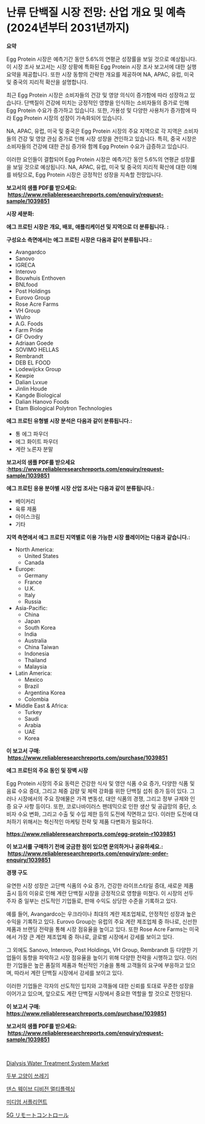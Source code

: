 <p><h1>난류 단백질 시장 전망: 산업 개요 및 예측 (2024년부터 2031년까지)</h1></p><p><strong>요약</strong></p>
<p><p>Egg Protein 시장은 예측기간 동안 5.6%의 연평균 성장률을 보일 것으로 예상됩니다. 이 시장 조사 보고서는 시장 상황에 특화된 Egg Protein 시장 조사 보고서에 대한 실행 요약을 제공합니다. 또한 시장 동향의 간략한 개요를 제공하며 NA, APAC, 유럽, 미국 및 중국의 지리적 확산을 설명합니다.</p><p>최근 Egg Protein 시장은 소비자들의 건강 및 영양 의식이 증가함에 따라 성장하고 있습니다. 단백질이 건강에 미치는 긍정적인 영향을 인식하는 소비자들의 증가로 인해 Egg Protein 수요가 증가하고 있습니다. 또한, 가용성 및 다양한 사용처가 증가함에 따라 Egg Protein 시장의 성장이 가속화되어 있습니다.</p><p>NA, APAC, 유럽, 미국 및 중국은 Egg Protein 시장의 주요 지역으로 각 지역은 소비자들의 건강 및 영양 관심 증가로 인해 시장 성장을 견인하고 있습니다. 특히, 중국 시장은 소비자들의 건강에 대한 관심 증가와 함께 Egg Protein 수요가 급증하고 있습니다.</p><p>이러한 요인들이 결합되어 Egg Protein 시장은 예측기간 동안 5.6%의 연평균 성장률을 보일 것으로 예상됩니다. NA, APAC, 유럽, 미국 및 중국의 지리적 확산에 대한 이해를 바탕으로, Egg Protein 시장은 긍정적인 성장을 지속할 전망입니다.</p></p>
<p><strong>보고서의 샘플 PDF를 받으세요: &nbsp;<a href="https://www.reliableresearchreports.com/enquiry/request-sample/1039851">https://www.reliableresearchreports.com/enquiry/request-sample/1039851</a></strong></p>
<p><strong>시장 세분화:</strong></p>
<p><strong> 에그 프로틴 시장은 개요, 배포, 애플리케이션 및 지역으로 더 분류됩니다. :</strong></p>
<p><strong>구성요소 측면에서는 에그 프로틴 시장은 다음과 같이 분류됩니다.:</strong></p>
<p><ul><li>Avangardco</li><li>Sanovo</li><li>IGRECA</li><li>Interovo</li><li>Bouwhuis Enthoven</li><li>BNLfood</li><li>Post Holdings</li><li>Eurovo Group</li><li>Rose Acre Farms</li><li>VH Group</li><li>Wulro</li><li>A.G. Foods</li><li>Farm Pride</li><li>GF Ovodry</li><li>Adriaan Goede</li><li>SOVIMO HELLAS</li><li>Rembrandt</li><li>DEB EL FOOD</li><li>Lodewijckx Group</li><li>Kewpie</li><li>Dalian Lvxue</li><li>Jinlin Houde</li><li>Kangde Biological</li><li>Dalian Hanovo Foods</li><li>Etam Biological Polytron Technologies</li></ul></p>
<p><strong> 에그 프로틴 유형별 시장 분석은 다음과 같이 분류됩니다.:</strong></p>
<p><ul><li>통 에그 파우더</li><li>에그 화이트 파우더</li><li>계란 노른자 분말</li></ul></p>
<p><strong>보고서의 샘플 PDF를 받으세요 :<a href="https://www.reliableresearchreports.com/enquiry/request-sample/1039851">https://www.reliableresearchreports.com/enquiry/request-sample/1039851</a></strong></p>
<p><strong> 에그 프로틴 응용 분야별 시장 산업 조사는 다음과 같이 분류됩니다.:</strong></p>
<p><ul><li>베이커리</li><li>육류 제품</li><li>아이스크림</li><li>기타</li></ul></p>
<p><strong>지역 측면에서 에그 프로틴 지역별로 이용 가능한 시장 플레이어는 다음과 같습니다.:</strong></p>
<p><ul>
    <li>
        North America:
        <ul>
            <li>United States</li>
            <li>Canada</li>
        </ul>
    </li>
    <li>
        Europe:
        <ul>
            <li>Germany</li>
            <li>France</li>
            <li>U.K.</li>
            <li>Italy</li>
            <li>Russia</li>
        </ul>
    </li>
    <li>
        Asia-Pacific:
        <ul>
            <li>China</li>
            <li>Japan</li>
            <li>South Korea</li>
            <li>India</li>
            <li>Australia</li>
            <li>China Taiwan</li>
            <li>Indonesia</li>
            <li>Thailand</li>
            <li>Malaysia</li>
        </ul>
    </li>
    <li>
        Latin America:
        <ul>
            <li>Mexico</li>
            <li>Brazil</li>
            <li>Argentina Korea</li>
            <li>Colombia</li>
        </ul>
    </li>
    <li>
        Middle East & Africa:
        <ul>
            <li>Turkey</li>
            <li>Saudi</li>
            <li>Arabia</li>
            <li>UAE</li>
            <li>Korea</li>
        </ul>
    </li>
    </ul></p>
<p><strong>이 보고서 구매: &nbsp;<a href="https://www.reliableresearchreports.com/purchase/1039851">https://www.reliableresearchreports.com/purchase/1039851</a></strong></p>
<p><strong>에그 프로틴의 주요 동인 및 장벽 시장</strong></p>
<p><p>Egg Protein 시장의 주요 동력은 건강한 식사 및 영얀 식품 수요 증가, 다양한 식품 및 음료 수요 증대, 그리고 체중 감량 및 체력 강화를 위한 단백질 섭취 증가 등이 있다. 그러나 시장에서의 주요 장애물은 가격 변동성, 대안 식품의 경쟁, 그리고 정부 규제와 인증 요구 사항 등이다. 또한, 코로나바이러스 팬데믹으로 인한 생산 및 공급망의 중단, 소비자 수요 변화, 그리고 수출 및 수입 제한 등의 도전에 직면하고 있다. 이러한 도전에 대처하기 위해서는 혁신적인 마케팅 전략 및 제품 다변화가 필요하다.</p></p>
<p><strong><a href="https://www.reliableresearchreports.com/egg-protein-r1039851">https://www.reliableresearchreports.com/egg-protein-r1039851</a></strong></p>
<p><strong>이 보고서를 구매하기 전에 궁금한 점이 있으면 문의하거나 공유하세요.: &nbsp;<a href="https://www.reliableresearchreports.com/enquiry/pre-order-enquiry/1039851">https://www.reliableresearchreports.com/enquiry/pre-order-enquiry/1039851</a></strong></p>
<p><strong>경쟁 구도</strong></p>
<p><p>유연한 시장 성장은 고단백 식품의 수요 증가, 건강한 라이프스타일 증대, 새로운 제품 출시 등의 이유로 인해 계란 단백질 시장을 긍정적으로 영향을 미쳤다. 이 시장의 선두 주자 중 일부는 선도적인 기업들로, 판매 수익도 상당한 수준을 기록하고 있다.</p><p>예를 들어, Avangardco는 우크라이나 최대의 계란 제조업체로, 안정적인 성장과 높은 수익을 기록하고 있다. Eurovo Group는 유럽의 주요 계란 제조업체 중 하나로, 신선한 제품과 브랜딩 전략을 통해 시장 점유율을 높이고 있다. 또한 Rose Acre Farms는 미국에서 가장 큰 계란 제조업체 중 하나로, 글로벌 시장에서 강세를 보이고 있다.</p><p>그 외에도 Sanovo, Interovo, Post Holdings, VH Group, Rembrandt 등 다양한 기업들이 동향을 파악하고 시장 점유율을 높이기 위해 다양한 전략을 시행하고 있다. 이러한 기업들은 높은 품질의 제품과 혁신적인 기술을 통해 고객들의 요구에 부응하고 있으며, 따라서 계란 단백질 시장에서 강세를 보이고 있다.</p><p>이러한 기업들은 각자의 선도적인 입지와 고객들에 대한 신뢰를 토대로 꾸준한 성장을 이어가고 있으며, 앞으로도 계란 단백질 시장에서 중요한 역할을 할 것으로 전망된다.</p></p>
<p><strong>이 보고서 구매: &nbsp; <a href="https://www.reliableresearchreports.com/purchase/1039851">https://www.reliableresearchreports.com/purchase/1039851</a></strong></p>
<p><strong>보고서의 샘플 PDF를 받으세요: &nbsp;<a href="https://www.reliableresearchreports.com/enquiry/request-sample/1039851">https://www.reliableresearchreports.com/enquiry/request-sample/1039851</a></strong><strong></strong></p>
<p>&nbsp;</p>
<p><p><a href="https://github.com/Hazelklievgspy6vdcsmu106w/Market-Research-Report-List-2/blob/main/dialysis-water-treatment-system-market.md">Dialysis Water Treatment System Market</a></p><p><a href="https://medium.com/@edenger9807/%EB%91%90%EB%B6%80-%EA%B3%A0%EC%96%91%EC%9D%B4-%EB%AA%A8%EB%9E%98-%EC%8B%9C%EC%9E%A5-%EA%B7%9C%EB%AA%A8-%EB%B0%8F-%EC%8B%9C%EC%9E%A5-%EB%8F%99%ED%96%A5-%EC%99%84%EB%B2%BD%ED%95%9C-%EC%82%B0%EC%97%85-%EA%B0%9C%EC%9A%94-2024%EB%85%84%EB%B6%80%ED%84%B0-2031%EB%85%84%EA%B9%8C%EC%A7%80-b48b15e1c223">두부 고양이 쓰레기</a></p><p><a href="https://github.com/CorEmtymerich56566/Market-Research-Report-List-1/blob/main/489709519464.md">덴스 웨이브 디비전 멀티플렉싱</a></p><p><a href="https://medium.com/@maxinewilloughby/%EC%A4%91%EA%B0%84-%EB%B3%B4%EC%B6%A9-%EC%8B%9C%EC%9E%A5-%EB%B3%B4%EA%B3%A0%EC%84%9C%EB%8A%94-%EC%9D%B4-%EC%8B%9C%EC%9E%A5%EC%9D%98-%EC%B5%9C%EC%8B%A0-%ED%8A%B8%EB%A0%8C%EB%93%9C%EC%99%80-%EC%84%B1%EC%9E%A5-%EA%B8%B0%ED%9A%8C%EB%A5%BC-%EC%95%8C%EB%A0%A4%EC%A4%8D%EB%8B%88%EB%8B%A4-9f3e83be01bc">미디엄 서플리먼트</a></p><p><a href="https://medium.com/@urinalisis45667/5g%E3%83%AA%E3%83%A2%E3%83%BC%E3%83%88%E3%82%B3%E3%83%B3%E3%83%88%E3%83%AD%E3%83%BC%E3%83%AB%E5%B8%82%E5%A0%B4%E3%83%AC%E3%83%9D%E3%83%BC%E3%83%88%E3%81%AF-%E3%81%93%E3%81%AE%E5%B8%82%E5%A0%B4%E3%81%AE%E6%9C%80%E6%96%B0%E3%83%88%E3%83%AC%E3%83%B3%E3%83%89%E3%82%84%E6%88%90%E9%95%B7%E6%A9%9F%E4%BC%9A%E3%82%92%E6%98%8E%E3%82%89%E3%81%8B%E3%81%AB%E3%81%97%E3%81%BE%E3%81%99-4687bc12d827">5G リモートコントロール</a></p></p>